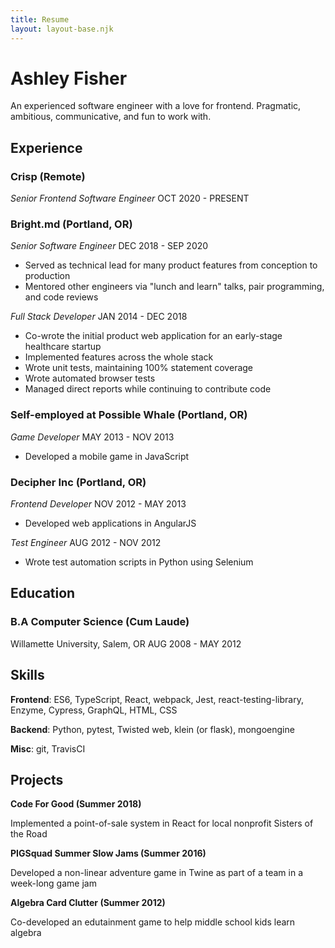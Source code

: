 ```yaml
---
title: Resume
layout: layout-base.njk
---
```


# Ashley Fisher

An experienced software engineer with a love for frontend. Pragmatic, ambitious, communicative, and fun to work with.

<div class="flex">
<div class="w-70 mr2">

## Experience

### **Crisp** (Remote)

_Senior Frontend Software Engineer_ OCT 2020 - PRESENT

### **Bright.md** (Portland, OR)

_Senior Software Engineer_
DEC 2018 - SEP 2020

- Served as technical lead for many product features from conception to production
- Mentored other engineers via "lunch and learn" talks, pair programming, and code reviews

_Full Stack Developer_
JAN 2014 - DEC 2018

- Co-wrote the initial product web application for an early-stage healthcare startup
- Implemented features across the whole stack
- Wrote unit tests, maintaining 100% statement coverage
- Wrote automated browser tests
- Managed direct reports while continuing to contribute code

### **Self-employed at Possible Whale** (Portland, OR)

_Game Developer_
MAY 2013 - NOV 2013

- Developed a mobile game in JavaScript

### **Decipher Inc** (Portland, OR)

_Frontend Developer_
NOV 2012 - MAY 2013

- Developed web applications in AngularJS

_Test Engineer_
AUG 2012 - NOV 2012

- Wrote test automation scripts in Python using Selenium

## Education

### B.A Computer Science (Cum Laude)

Willamette University, Salem, OR
AUG 2008 - MAY 2012

</div>

<div class="w-30">

## Skills

**Frontend**: ES6, TypeScript, React, webpack, Jest, react-testing-library, Enzyme, Cypress, GraphQL, HTML, CSS

**Backend**: Python, pytest, Twisted web, klein (or flask), mongoengine

**Misc**: git, TravisCI

## Projects

**Code For Good (Summer 2018)**

Implemented a point-of-sale system in React for local nonprofit Sisters of the Road

**PIGSquad Summer Slow Jams (Summer 2016)**

Developed a non-linear adventure game in Twine as part of a team in a week-long game jam

**Algebra Card Clutter (Summer 2012)**

Co-developed an edutainment game to help middle school kids learn algebra

</div>
</div>

